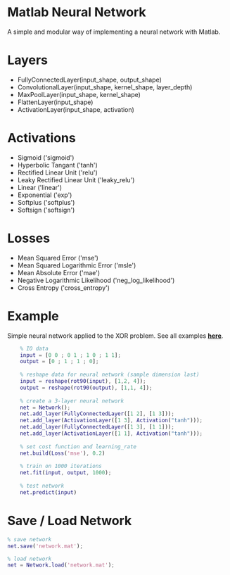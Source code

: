 # Matlab Neural Network

A simple and modular way of implementing a neural network with Matlab.

# Layers

* FullyConnectedLayer(input_shape, output_shape)
* ConvolutionalLayer(input_shape, kernel_shape, layer_depth)
* MaxPoolLayer(input_shape, kernel_shape)
* FlattenLayer(input_shape)
* ActivationLayer(input_shape, activation)

# Activations

* Sigmoid ('sigmoid')
* Hyperbolic Tangant ('tanh')
* Rectified Linear Unit ('relu')
* Leaky Rectified Linear Unit ('leaky_relu')
* Linear ('linear')
* Exponential ('exp')
* Softplus ('softplus')
* Softsign ('softsign')

# Losses

* Mean Squared Error ('mse')
* Mean Squared Logarithmic Error ('msle')
* Mean Absolute Error ('mae')
* Negative Logarithmic Likelihood ('neg_log_likelihood')
* Cross Entropy ('cross_entropy')

# Example
Simple neural network applied to the XOR problem. See all examples **[here](https://github.com/OmarAflak/matlab-neural-network/blob/master/examples)**.

```matlab
    % IO data
    input = [0 0 ; 0 1 ; 1 0 ; 1 1];
    output = [0 ; 1 ; 1 ; 0];
    
    % reshape data for neural network (sample dimension last)
    input = reshape(rot90(input), [1,2, 4]);
    output = reshape(rot90(output), [1,1, 4]);
    
    % create a 3-layer neural network
    net = Network();
    net.add_layer(FullyConnectedLayer([1 2], [1 3]));
    net.add_layer(ActivationLayer([1 3], Activation("tanh")));
    net.add_layer(FullyConnectedLayer([1 3], [1 1]));
    net.add_layer(ActivationLayer([1 1], Activation("tanh")));
    
    % set cost function and learning_rate
    net.build(Loss('mse'), 0.2)
    
    % train on 1000 iterations
    net.fit(input, output, 1000);
    
    % test network
    net.predict(input)
```

# Save / Load Network

```matlab
% save network
net.save('network.mat');

% load network
net = Network.load('network.mat');
```
